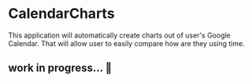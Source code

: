 # CalendarCharts
This application will automatically create charts out of user's Google Calendar.
That will allow user to easily compare how are they using time.


## work in progress... :wrench:

